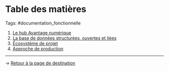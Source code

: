 # Table des matières
Tags: #documentation_fonctionnelle

1. [Le hub Avantage numérique](/documentation_fonctionnelle/hub_avantage_numerique.md)
2. [La base de données structurées, ouvertes et liées](/documentation_fonctionnelle/base_de_donnees.md)
3. [Écosystème de projet](/documentation_fonctionnelle/ecosysteme_de_projet.md)
4. [Approche de production](/documentation_fonctionnelle/approche_de_production.md)

---
→ [Retour à la page de destination](/index.md)